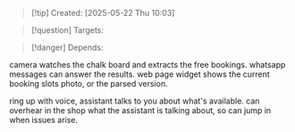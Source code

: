 
>[!tip] Created: [2025-05-22 Thu 10:03]

>[!question] Targets: 

>[!danger] Depends: 

camera watches the chalk board and extracts the free bookings.
whatsapp messages can answer the results.
web page widget shows the current booking slots photo, or the parsed version.

ring up with voice, assistant talks to you about what's available.
can overhear in the shop what the assistant is talking about, so can jump in when issues arise.